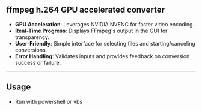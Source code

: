 ## **ffmpeg h.264 GPU accelerated converter**
- **GPU Acceleration**: Leverages NVIDIA NVENC for faster video encoding.
- **Real-Time Progress**: Displays FFmpeg's output in the GUI for transparency.
- **User-Friendly**: Simple interface for selecting files and starting/canceling conversions.
- **Error Handling**: Validates inputs and provides feedback on conversion success or failure.

---
## **Usage**  
- Run with powershell or vbs

